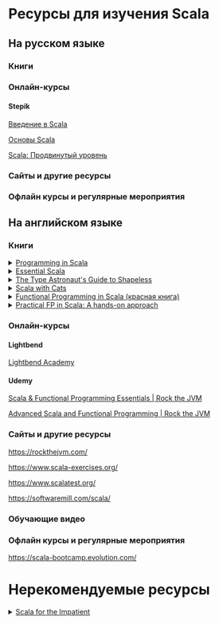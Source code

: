 # Ресурсы для изучения Scala

## На русском языке

### Книги

### Онлайн-курсы

#### Stepik

[Введение в Scala](https://stepik.org/course/16243/)

[Основы Scala](https://stepik.org/course/89974/)

[Scala: Продвинутый уровень](https://stepik.org/course/92864/)

### Сайты и другие ресурсы

### Офлайн курсы и регулярные мероприятия

## На английском языке

### Книги

<details><summary><a href="https://www.artima.com/shop/programming_in_scala_4ed">Programming in Scala</a></summary>
<p>
Книга от автора языка. Большая книга, подходящая для тех, кто видит скалу первый раз.
</p>
</details>

<details><summary><a href="https://underscore.io/books/essential-scala/">Essential Scala</a></summary>
<p>
Книга для начинающих.
</p>
</details>

<details><summary><a href="https://underscore.io/books/shapeless-guide/">The Type Astronaut's Guide to Shapeless</a></summary>
<p>
Книга про библиотеку Shapeless. Можно использовать вместо документации по этой библиотеки. Подробно описывает многие вещи, связанные с имплиситами и type-level программированием.
</p>
</details>

<details><summary><a href="https://underscore.io/books/scala-with-cats/">Scala with Cats</a></summary>
<p>
Книга про фукнкциональное программирование. Всё рассказывается с использованием библиотеки Cats. Подойдёт и как гайд по Cats, и как книга для тех, кто хочет освоить основы ФП.
</p>
</details>

<details><summary><a href="https://www.manning.com/books/functional-programming-in-scala">Functional Programming in Scala (красная книга)</a></summary>
<p>
Ещё одна книга про фукнкциональное программирование. Очень детальная, с большим количеством примеров. После её прочтения вы сможете сами написать свою библиотеку типа Cats с нуля.
</p>
</details>

<details><summary><a href="https://leanpub.com/pfp-scala">Practical FP in Scala: A hands-on approach</a></summary>
<p>
Книга про то, как используя библиотеки из Typelevel экосистемы писать реальные приложения в функциональном стиле.
</p>
</details>

### Онлайн-курсы

#### Lightbend

[Lightbend Academy](https://academy.lightbend.com/)

#### Udemy

[Scala & Functional Programming Essentials | Rock the JVM](https://www.udemy.com/course/rock-the-jvm-scala-for-beginners/)

[Advanced Scala and Functional Programming | Rock the JVM](https://www.udemy.com/course/advanced-scala/)

### Сайты и другие ресурсы

https://rockthejvm.com/

https://www.scala-exercises.org/

https://www.scalatest.org/

https://softwaremill.com/scala/

### Обучающие видео

### Офлайн курсы и регулярные мероприятия

https://scala-bootcamp.evolution.com/

# Нерекомендуемые ресурсы

<details><summary><a href="https://horstmann.com/scala/">Scala for the Impatient</a></summary>
<p>
Книга по содержанию почти полностью повторяет книгу Programming in Scala, но значительно сокращена в плане контента. Многие вещи преподносятся без должного объяснения. Некоторые примеры откровенно вредные.
</p>
</details>
